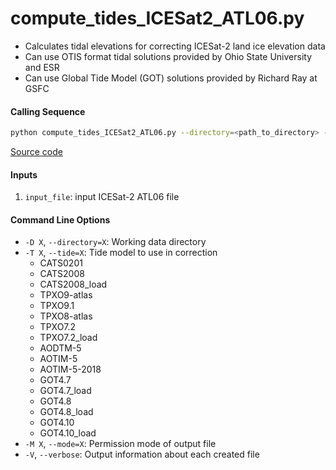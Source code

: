 compute_tides_ICESat2_ATL06.py
==============================

- Calculates tidal elevations for correcting ICESat-2 land ice elevation data
- Can use OTIS format tidal solutions provided by Ohio State University and ESR
- Can use Global Tide Model (GOT) solutions provided by Richard Ray at GSFC

#### Calling Sequence
```bash
python compute_tides_ICESat2_ATL06.py --directory=<path_to_directory> --tide=<model> input_file
```
[Source code](https://github.com/tsutterley/pyTMD/blob/master/compute_tides_ICESat2_ATL06.py)

#### Inputs
 1. `input_file`: input ICESat-2 ATL06 file

#### Command Line Options
 - `-D X`, `--directory=X`: Working data directory
 - `-T X`, `--tide=X`: Tide model to use in correction
     * CATS0201
     * CATS2008
     * CATS2008_load
     * TPXO9-atlas
     * TPXO9.1
     * TPXO8-atlas
     * TPXO7.2
     * TPXO7.2_load
     * AODTM-5
     * AOTIM-5
     * AOTIM-5-2018
     * GOT4.7
     * GOT4.7_load
     * GOT4.8
     * GOT4.8_load
     * GOT4.10
     * GOT4.10_load
 - `-M X`, `--mode=X`: Permission mode of output file
 - `-V`, `--verbose`: Output information about each created file
